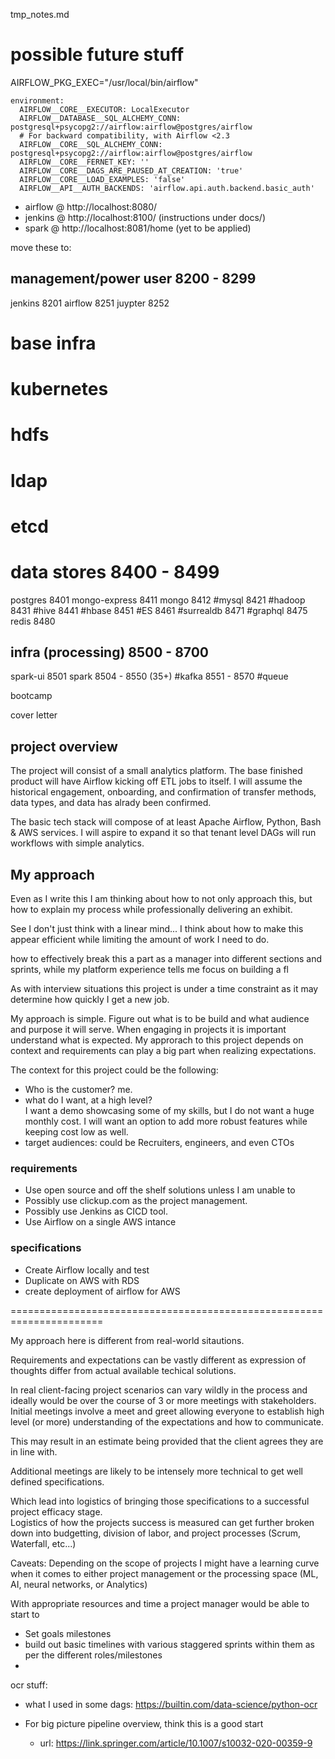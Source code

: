 tmp_notes.md

# possible future stuff

AIRFLOW_PKG_EXEC="/usr/local/bin/airflow"

    environment:
      AIRFLOW__CORE__EXECUTOR: LocalExecutor
      AIRFLOW__DATABASE__SQL_ALCHEMY_CONN: postgresql+psycopg2://airflow:airflow@postgres/airflow
      # For backward compatibility, with Airflow <2.3
      AIRFLOW__CORE__SQL_ALCHEMY_CONN: postgresql+psycopg2://airflow:airflow@postgres/airflow
      AIRFLOW__CORE__FERNET_KEY: ''
      AIRFLOW__CORE__DAGS_ARE_PAUSED_AT_CREATION: 'true'
      AIRFLOW__CORE__LOAD_EXAMPLES: 'false'
      AIRFLOW__API__AUTH_BACKENDS: 'airflow.api.auth.backend.basic_auth'


 - airflow @ http://localhost:8080/
 - jenkins @ http://localhost:8100/ (instructions under docs/)
 - spark @ http://localhost:8081/home (yet to be applied)

 move these to:

 ## management/power user 8200 - 8299
 jenkins    8201
 airflow     8251
 juypter    8252

 # base infra
 # kubernetes
 #   hdfs
 #   ldap
 #   etcd

 # data stores 8400 - 8499
 postgres   8401
 mongo-express  8411
 mongo      8412
 #mysql      8421
 #hadoop     8431
 #hive       8441
 #hbase      8451
 #ES         8461
 #surrealdb  8471
 #graphql    8475
 redis      8480

 ## infra (processing) 8500 - 8700
 spark-ui   8501
 spark      8504 - 8550 (35+)
 #kafka      8551 - 8570
 #queue




bootcamp

cover letter

## project overview
The project will consist of a small analytics platform.
The base finished product will have Airflow kicking off ETL jobs to itself.
I will assume the historical engagement, onboarding, and confirmation of transfer methods, 
data types, and data has alrady been confirmed.

The basic tech stack will compose of at least Apache Airflow, Python, Bash & AWS services.
I will aspire to expand it so that tenant level DAGs will run workflows with simple analytics.


## My approach
Even as I write this I am thinking about how to not only approach this, but how to explain my process
while professionally delivering an exhibit.

See I don't just think with a linear mind... 
I think about how to make this appear efficient while limiting the amount of work I need to do.

how to effectively break this a part as a manager into different sections and sprints, while
my platform experience tells me focus on building a fl

As with interview situations this project is under a time constraint as it may determine how quickly I get a new job.


My approach is simple.  Figure out what is to be build and what audience and purpose it will serve.
When engaging in projects it is important understand what is expected.
My approrach to this project depends on context and requirements can 
play a big part when realizing expectations.

The context for this project could be the following:
 - Who is the customer?
    me.  
 - what do I want, at a high level?  
    I want a demo showcasing some of my skills, but I do not want a huge monthly cost.
    I will want an option to add more robust features while keeping cost low as well.
 - target audiences: 
    could be Recruiters, engineers, and even CTOs


### requirements
 - Use open source and off the shelf solutions unless I am unable to
 - Possibly use clickup.com as the project management.
 - Possibly use Jenkins as CICD tool.
 - Use Airflow on a single AWS intance
 
### specifications
 - Create Airflow locally and test
 - Duplicate on AWS with RDS
 - create deployment of airflow for AWS

======================================================================

My approach here is different from real-world sitautions.

Requirements and expectations can be vastly different as expression of thoughts differ 
from actual available techical solutions.

In real client-facing project scenarios can vary wildly in the process and ideally would 
be over the course of 3 or more meetings with stakeholders.  Initial meetings involve a meet and greet
allowing everyone to establish high level (or more) understanding of the expectations and how to communicate.

This may result in an estimate being provided that the client agrees they are in line with.

Additional meetings are likely to be intensely more technical to get well defined specifications.

Which lead into logistics of bringing those specifications to a successful project efficacy stage.  
Logistics of how the projects success is measured can get further broken down into budgetting, 
division of labor, and project processes (Scrum, Waterfall, etc...)

Caveats:
Depending on the scope of projects I might have a learning curve when it comes to either project 
management or the processing space (ML, AI, neural networks, or Analytics)

With appropriate resources and time a project manager would be able to start to 
 - Set goals milestones
 - build out basic timelines with various staggered sprints within them as per the different roles/milestones
 - 



ocr stuff:

 - what I used in some dags: https://builtin.com/data-science/python-ocr 

 - For big picture pipeline overview, think this is a good start
   - url: https://link.springer.com/article/10.1007/s10032-020-00359-9


